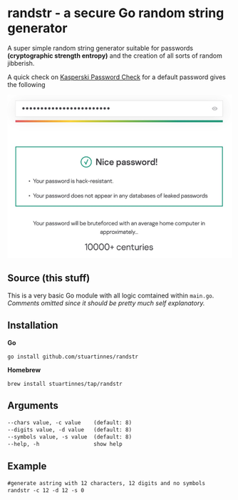# randstr - a secure Go random string generator 

A super simple random string generator suitable for passwords **(cryptographic strength entropy)** and the creation of all sorts of random jibberish. 

A quick check on [Kasperski Password Check](https:/password.kaspersky.com/) for a default password gives the following

![password check result!](/etc/password_check.jpeg "wow")

## Source (this stuff) 

This is a very basic Go module with all logic comtained within `main.go`. _Comments omitted since it should be pretty much self explanatory._ 

## Installation

**Go** 

```shell 
go install github.com/stuartinnes/randstr
```

**Homebrew**

```shell 
brew install stuartinnes/tap/randstr
```

## Arguments

```shell 
--chars value, -c value    (default: 8)
--digits value, -d value   (default: 8)
--symbols value, -s value  (default: 8)
--help, -h                 show help
```

## Example 

```shell 
#generate astring with 12 characters, 12 digits and no symbols
randstr -c 12 -d 12 -s 0
```
